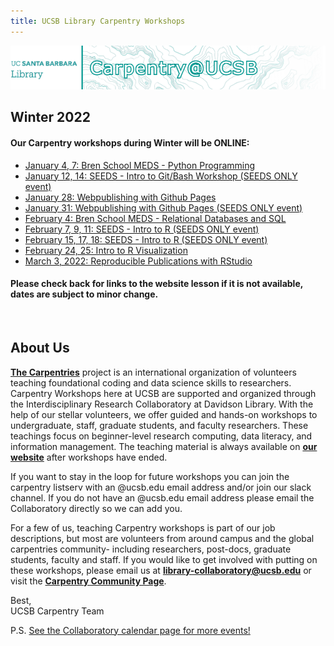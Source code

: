 ```yaml
---
title: UCSB Library Carpentry Workshops
---
```

![carpentry logo](fig/banner-carpentry.png)


## Winter 2022
#### Our Carpentry workshops during Winter will be ONLINE:

- [January 4, 7: Bren School MEDS - Python Programming](https://ucsbcarpentry.github.io/2022-01-04-ucsb-python/)
- [January 12, 14: SEEDS - Intro to Git/Bash Workshop (SEEDS ONLY event)](https://ucsbcarpentry.github.io/2022-01-12-ucsb-gitbash/)
- [January 28: Webpublishing with Github Pages](https://ucsbcarpentry.github.io/2022-01-28-ucsb-webpub-online/)
- [January 31: Webpublishing with Github Pages (SEEDS ONLY event)](https://ucsbcarpentry.github.io/2022-01-31-ucsb-webpub-online/)
- [February 4: Bren School MEDS - Relational Databases and SQL]("https://ucsbcarpentry.github.io/2022-02-04-ucsb-sql-online/")
- [February 7, 9, 11: SEEDS - Intro to R (SEEDS ONLY event)](https://ucsbcarpentry.github.io/2022-02-07-ucsb-R-online/)
- [February 15, 17, 18: SEEDS - Intro to R (SEEDS ONLY event)](https://ucsbcarpentry.github.io/2022-02-15-ucsb-R-online/)
- [February 24, 25: Intro to R Visualization]("https://ucsbcarpentry.github.io/2022-02-24-ucsb-R-online/")
- [March 3, 2022: Reproducible Publications with RStudio]("https://ucsbcarpentry.github.io/2022-03-03-ucsb-rstudio-reproducibility/")

#### Please check back for links to the website lesson if it is not available, dates are subject to minor change.

<br />

## About Us
**[The Carpentries](https://carpentries.org/)** project is an international organization of volunteers teaching foundational coding and data science skills to researchers. Carpentry Workshops here at UCSB are supported and organized through the Interdisciplinary Research Collaboratory at Davidson Library.
With the help of our stellar volunteers, we offer guided and hands-on workshops to undergraduate, staff, graduate students, and faculty researchers. These teachings focus on beginner-level research computing, data literacy, and information management. The teaching material is always available on **[our website](https://ucsbcarpentry.github.io/past-workshops)** after workshops have ended.

If you want to stay in the loop for future workshops you can join the carpentry listserv with an @ucsb.edu email address and/or join our slack channel.  If you do not have an @ucsb.edu email address please email the Collaboratory directly so we can add you.

For a few of us, teaching Carpentry workshops is part of our job descriptions, but most are volunteers from around campus and the global carpentries community- including researchers, post-docs, graduate students, faculty and staff. If you would like to get involved with putting on these workshops, please email us at **library-collaboratory@ucsb.edu** or visit the **[Carpentry Community Page](https://ucsbcarpentry.github.io/community/instructors)**.

Best,
<br>
UCSB Carpentry Team

P.S. [See the Collaboratory calendar page for more events!](https://www.library.ucsb.edu/events-exhibitions?location=All&series=1218)
